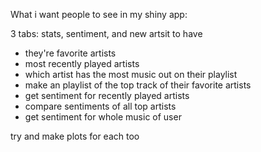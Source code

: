 What i want people to see in my shiny app:

3 tabs: stats, sentiment, and new artsit to have
- they're favorite artists
- most recently played artists
- which artist has the most music out on their playlist
- make an playlist of the top track of their favorite artists
- get sentiment for recently played artists
- compare sentiments of all top artists
- get sentiment for whole music of user

try and make plots for each too